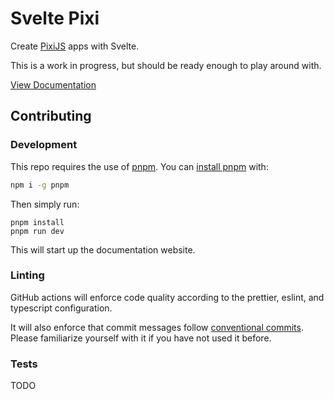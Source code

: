 # Svelte Pixi

Create [PixiJS](https://www.pixijs.com) apps with Svelte.

This is a work in progress, but should be ready enough to play around with.

[View Documentation](https://svelte-pixi.com)

## Contributing

### Development

This repo requires the use of [pnpm](https://pnpm.js.org/en/). You can [install pnpm](https://pnpm.io/installation) with:

```bash
npm i -g pnpm
```

Then simply run:

```
pnpm install
pnpm run dev
```

This will start up the documentation website.

### Linting

GitHub actions will enforce code quality according to the prettier, eslint, and typescript configuration.

It will also enforce that commit messages follow [conventional commits](https://www.conventionalcommits.org/en/v1.0.0/#summary). Please familiarize yourself with it if you have not used it before.

### Tests

TODO
